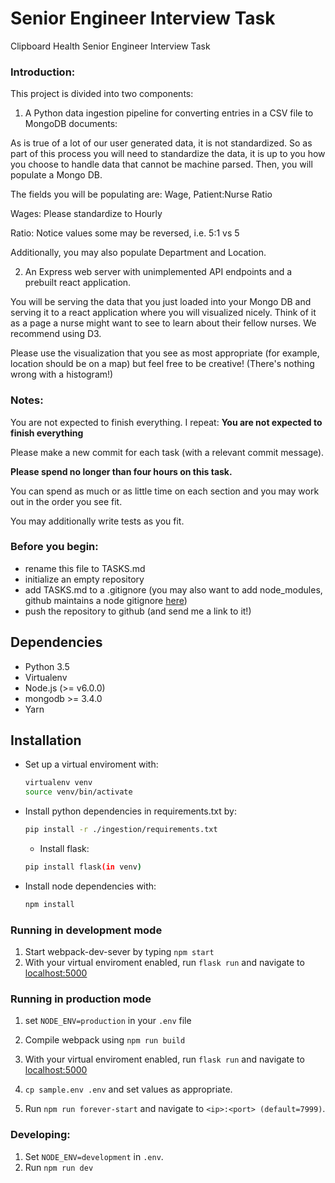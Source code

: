 # Senior Engineer Interview Task
Clipboard Health Senior Engineer Interview Task

### Introduction:
This project is divided into two components:
1. A Python data ingestion pipeline for converting entries in a CSV file to MongoDB documents:

As is true of a lot of our user generated data, it is not standardized. So as part of this process you will need to standardize the data, it is up to you how you choose to handle data that cannot be machine parsed. Then, you will populate a Mongo DB.

The fields you will be populating are: Wage, Patient:Nurse Ratio

Wages: Please standardize to Hourly

Ratio: Notice values some may be reversed, i.e. 5:1 vs 5

Additionally, you may also populate Department and Location.

2. An Express web server with unimplemented API endpoints and a prebuilt react application.

You will be serving the data that you just loaded into your Mongo DB and serving it to a react application where you will visualized nicely. Think of it as a page a nurse might want to see to learn about their fellow nurses. We recommend using D3.

Please use the visualization that you see as most appropriate (for example, location should be on a map) but feel free to be creative! (There's nothing wrong with a histogram!)

### Notes:
You are not expected to finish everything. I repeat: **You are not expected to finish everything**

Please make a new commit for each task (with a relevant commit message).

**Please spend no longer than four hours on this task.**

You can spend as much or as little time on each section and you may work out in the order you see fit.

You may additionally write tests as you fit.

### Before you begin:

* rename this file to TASKS.md
* initialize an empty repository
* add TASKS.md to a .gitignore (you may also want to add node_modules, github maintains a node gitignore [here](https://github.com/github/gitignore/blob/master/Node.gitignore))
* push the repository to github (and send me a link to it!)

## Dependencies
* Python 3.5
* Virtualenv
* Node.js (>= v6.0.0)
* mongodb >= 3.4.0
* Yarn

## Installation
* Set up a virtual enviroment with:
  ```bash
  virtualenv venv
  source venv/bin/activate
  ```
* Install python dependencies in requirements.txt by:
  ```bash
  pip install -r ./ingestion/requirements.txt
  ```
  * Install flask:
  ```bash
  pip install flask(in venv)
  ```
* Install node dependencies with:
  ```bash
  npm install
  ```

### Running in development mode
1. Start webpack-dev-sever by typing ```npm start```
2. With your virtual enviroment enabled, run ```flask run``` and navigate to [localhost:5000](http://localhost:5000)

### Running in production mode
1. set `NODE_ENV=production` in your `.env` file
2. Compile webpack using ```npm run build```
3. With your virtual enviroment enabled, run ```flask run``` and navigate to [localhost:5000](http://localhost:5000)


1. ``` cp sample.env .env ``` and set values as appropriate.

2. Run `npm run forever-start` and navigate to `<ip>:<port> (default=7999)`.

###  Developing:
1. Set `NODE_ENV=development` in `.env`.
2. Run `npm run dev`
